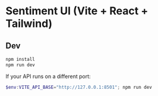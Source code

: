 # Sentiment UI (Vite + React + Tailwind)

## Dev
```bash
npm install
npm run dev
```

If your API runs on a different port:
```powershell
$env:VITE_API_BASE="http://127.0.0.1:8501"; npm run dev
```
